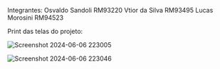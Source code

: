 Integrantes:
Osvaldo Sandoli RM93220
Vtior da Silva RM93495
Lucas Morosini RM94523 

Print das telas do projeto:

![Screenshot 2024-06-06 223005](https://github.com/morodlucas/GS-kotlin-pronto/assets/52837306/af2e8cdc-ffa6-4095-a469-91a70ffeb3bc)

![Screenshot 2024-06-06 223046](https://github.com/morodlucas/GS-kotlin-pronto/assets/52837306/9d16f45a-02e4-46a6-896d-87a8663e6cfc)
